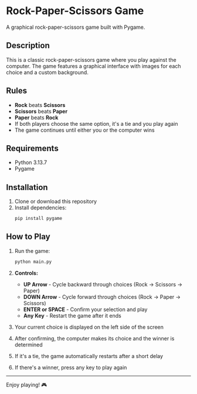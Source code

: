 # Rock-Paper-Scissors Game

A graphical rock-paper-scissors game built with Pygame.

## Description

This is a classic rock-paper-scissors game where you play against the computer. The game features a graphical interface with images for each choice and a custom background.

## Rules

- **Rock** beats **Scissors**
- **Scissors** beats **Paper**
- **Paper** beats **Rock**
- If both players choose the same option, it's a tie and you play again
- The game continues until either you or the computer wins

## Requirements

- Python 3.13.7
- Pygame

## Installation

1. Clone or download this repository
2. Install dependencies:
   ```bash
   pip install pygame
   ```

## How to Play

1. Run the game:
   ```bash
   python main.py
   ```

2. **Controls:**
    - **UP Arrow** - Cycle backward through choices (Rock → Scissors → Paper)
    - **DOWN Arrow** - Cycle forward through choices (Rock → Paper → Scissors)
    - **ENTER or SPACE** - Confirm your selection and play
    - **Any Key** - Restart the game after it ends

3. Your current choice is displayed on the left side of the screen
4. After confirming, the computer makes its choice and the winner is determined
5. If it's a tie, the game automatically restarts after a short delay
6. If there's a winner, press any key to play again

---

Enjoy playing! 🎮